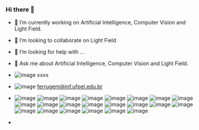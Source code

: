 ### Hi there 👋

- 🔭 I’m currently working on Artificial Intelligence, Computer Vision and Light Field.
- 👯 I’m looking to collaborate on Light Field
- 🤔 I’m looking for help with ...
- 💬 Ask me about Artificial Intelligence, Computer Vision and Light Field.
- ![image](https://user-images.githubusercontent.com/32166571/160506744-4544e79e-17bd-4b72-b710-ca9eecad463c.png)
xxxx
- ![image](https://user-images.githubusercontent.com/32166571/160506599-650c25a6-e131-4de2-91a6-351a5dcb4ba1.png)
ferrugem@inf.ufpel.edu.br
- ![image](https://user-images.githubusercontent.com/32166571/160506921-1feeb8d3-f87b-4c48-8843-c0562989b893.png) ![image](https://user-images.githubusercontent.com/32166571/160507025-dec1eef9-4680-40c7-b9e8-8f3ba0b865dd.png) ![image](https://user-images.githubusercontent.com/32166571/160507047-8361c7d9-fe95-4f01-b45e-c9695e58a3e3.png) ![image](https://user-images.githubusercontent.com/32166571/160507129-fb898576-8d18-4573-94b3-2fed435ad369.png) ![image](https://user-images.githubusercontent.com/32166571/160507158-f5fa6e97-3652-4184-afe9-bd0bd770b89f.png) ![image](https://user-images.githubusercontent.com/32166571/160507795-ba97be9c-99a1-479c-95c6-86e84398b7f2.png) ![image](https://user-images.githubusercontent.com/32166571/160507831-94b42750-51bd-4247-a7ec-f3be7296a619.png) ![image](https://user-images.githubusercontent.com/32166571/160508015-cae2e521-01e6-4b2d-90af-292a7d2a8413.png) ![image](https://user-images.githubusercontent.com/32166571/160508068-a035f31e-7a47-4b26-91eb-9e1aafaf596d.png) ![image](https://user-images.githubusercontent.com/32166571/160508090-bcc8490b-5337-4e49-9ba6-aaed5d7c6f5e.png) ![image](https://user-images.githubusercontent.com/32166571/160508124-7a7a414b-ea30-46b8-bef3-96193f8507a4.png) ![image](https://user-images.githubusercontent.com/32166571/160508150-4266dae9-a869-4494-ab1e-92564e70d820.png) ![image](https://user-images.githubusercontent.com/32166571/160508203-4342170f-4ef1-4ea3-931f-ea57d4dc48f1.png) ![image](https://user-images.githubusercontent.com/32166571/160508231-f7155b38-bc4c-4f70-8332-5d4dadee0209.png) ![image](https://user-images.githubusercontent.com/32166571/160508263-e4cfaef1-7265-4037-9533-686c2e05216f.png) ![image](https://user-images.githubusercontent.com/32166571/160508296-cbf393ef-a91f-40bb-a071-dcb6ec3686ba.png) ![image](https://user-images.githubusercontent.com/32166571/160508313-9c4546e7-be89-4ece-9b9a-44f3f265ff9d.png) ![image](https://user-images.githubusercontent.com/32166571/160508342-7db3748c-65df-436c-a4ae-fcf6ccfa6c8a.png) ![image](https://user-images.githubusercontent.com/32166571/160508426-e9899172-bfcb-4a0b-86b5-272160306588.png) ![image](https://user-images.githubusercontent.com/32166571/160508486-45f99cf9-1ea0-4e7d-8c38-c2786b60eac5.png) ![image](https://user-images.githubusercontent.com/32166571/160508547-93caa1e7-6aba-4f2e-a77c-034b1382b5d2.png) ![image](https://user-images.githubusercontent.com/32166571/160508592-5df8d175-7baa-4d21-89db-30e1c8f140a5.png)





















- 


